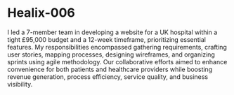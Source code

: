 # Healix-006
I led a 7-member team in developing a website for a UK hospital within a tight £95,000 budget and a 12-week timeframe, prioritizing essential features. My responsibilities encompassed gathering requirements, crafting user stories, mapping processes, designing wireframes, and organizing sprints using agile methodology. Our collaborative efforts aimed to enhance convenience for both patients and healthcare providers while boosting revenue generation, process efficiency, service quality, and business visibility.